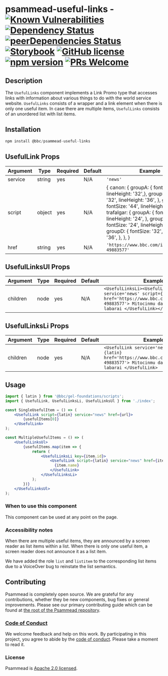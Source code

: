 # psammead-useful-links - [![Known Vulnerabilities](https://snyk.io/test/github/bbc/psammead/badge.svg?targetFile=packages%2Fcomponents%2Fpsammead-useful-links%2Fpackage.json)](https://snyk.io/test/github/bbc/psammead?targetFile=packages%2Fcomponents%2Fpsammead-useful-links%2Fpackage.json) [![Dependency Status](https://david-dm.org/bbc/psammead.svg?path=packages/components/psammead-useful-links)](https://david-dm.org/bbc/psammead?path=packages/components/psammead-useful-links) [![peerDependencies Status](https://david-dm.org/bbc/psammead/peer-status.svg?path=packages/components/psammead-useful-links)](https://david-dm.org/bbc/psammead?path=packages/components/psammead-useful-links&type=peer) [![Storybook](https://raw.githubusercontent.com/storybooks/brand/master/badge/badge-storybook.svg?sanitize=true)](https://bbc.github.io/psammead/?path=/story/useful-links--one-link) [![GitHub license](https://img.shields.io/badge/license-Apache%202.0-blue.svg)](https://github.com/bbc/psammead/blob/latest/LICENSE) [![npm version](https://img.shields.io/npm/v/@bbc/psammead-useful-links.svg)](https://www.npmjs.com/package/@bbc/psammead-useful-links) [![PRs Welcome](https://img.shields.io/badge/PRs-welcome-brightgreen.svg)](https://github.com/bbc/psammead/blob/latest/CONTRIBUTING.md)

## Description

The `UsefulLinks` component implements a Link Promo type that accesses links with information about various things to do with the world service website. `UsefulLinks` consists of a wrapper and a link element when there is only one useful item. In case there are multiple items, `UsefulLinks` consists of an unordered list with list items.

## Installation

```jsx
npm install @bbc/psammead-useful-links
```

## UsefulLink Props

| Argument  | Type | Required | Default | Example |
| --------- | ---- | -------- | ------- | ------- |
| service | string | yes | N/A | `'news'` |
| script | object | yes | N/A | { canon: { groupA: { fontSize: '28', lineHeight: '32',}, groupB: { fontSize: '32', lineHeight: '36', }, groupD: { fontSize: '44', lineHeight: '48', }, }, trafalgar: { groupA: { fontSize: '20', lineHeight: '24', }, groupB: { fontSize: '24', lineHeight: '28', }, groupD: { fontSize: '32', lineHeight: '36', }, }, } |
| href | string | yes | N/A | `'https://www.bbc.com/igbo/afirika-49883577'` |

## UsefulLinksUl Props

| Argument  | Type | Required | Default | Example |
| --------- | ---- | -------- | ------- | ------- |
| children | node | yes | N/A | `<UsefulLinksLi><UsefulLink service='news' script={latin} href='https://www.bbc.com/igbo/afirika-49883577'> Mitocinmu da sauko da sautin labarai </UsefulLink></UsefulLinksLi>` |

## UsefulLinksLi Props

| Argument  | Type | Required | Default | Example |
| --------- | ---- | -------- | ------- | ------- |
| children | node | yes | N/A | `<UsefulLink service='news' script={latin} href='https://www.bbc.com/igbo/afirika-49883577'> Mitocinmu da sauko da sautin labarai </UsefulLink>` |

## Usage

<!-- Description of the component usage -->

```jsx
import { latin } from '@bbc/gel-foundations/scripts';
import { UsefulLink, UsefulLinksLi, UsefulLinksUl } from './index';

const SingleUsefulItem = () => (
    <UsefulLink script={latin} service="news" href={url}>
        {usefulItems[0]}
    </UsefulLink>
);

const MultipleUsefulItems = () => (
    <UsefulLinksUl>
        {usefulItems.map(item => {
            return (
                <UsefulLinksLi key={item.id}>
                    <UsefulLink script={latin} service="news" href={item.url}>
                      {item.name}
                    </UsefulLink>
                </UsefulLinksLi>
            );
        })}
    </UsefulLinksUl>
);
```

### When to use this component

This component can be used at any point on the page.

### Accessibility notes

When there are multiple useful items, they are announced by a screen reader as list items within a list. When there is only one useful item, a screen reader does not announce it as a list item.

We have added the role `list` and `listitem` to the corresponding list items due to a VoiceOver bug to reinstate the list semantics.

## Contributing

Psammead is completely open source. We are grateful for any contributions, whether they be new components, bug fixes or general improvements. Please see our primary contributing guide which can be found at [the root of the Psammead repository](https://github.com/bbc/psammead/blob/latest/CONTRIBUTING.md).

### [Code of Conduct](https://github.com/bbc/psammead/blob/latest/CODE_OF_CONDUCT.md)

We welcome feedback and help on this work. By participating in this project, you agree to abide by the [code of conduct](https://github.com/bbc/psammead/blob/latest/CODE_OF_CONDUCT.md). Please take a moment to read it.

### License

Psammead is [Apache 2.0 licensed](https://github.com/bbc/psammead/blob/latest/LICENSE).
